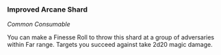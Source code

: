 ### Improved Arcane Shard
_Common Consumable_

You can make a Finesse Roll to throw this shard at a group of adversaries within Far range. Targets you succeed against take 2d20 magic damage.
